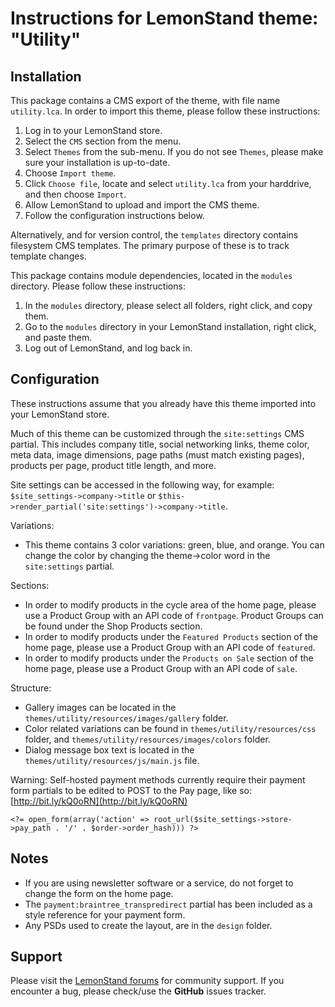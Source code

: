 Instructions for LemonStand theme: "Utility"
===================================================================================================

Installation
---------------------------------------------------------------------------------------------------

This package contains a CMS export of the theme, with file name `utility.lca`. In order to import this 
theme, please follow these instructions:  
1. Log in to your LemonStand store.  
2. Select the `CMS` section from the menu.  
3. Select `Themes` from the sub-menu. If you do not see `Themes`, please make sure your installation is up-to-date.  
4. Choose `Import theme`.  
5. Click `Choose file`, locate and select `utility.lca` from your harddrive, and then choose `Import`.  
6. Allow LemonStand to upload and import the CMS theme.  
7. Follow the configuration instructions below.  

Alternatively, and for version control, the `templates` directory contains filesystem CMS templates. 
The primary purpose of these is to track template changes.

This package contains module dependencies, located in the `modules` directory. Please follow these instructions:  
1. In the `modules` directory, please select all folders, right click, and copy them.  
2. Go to the `modules` directory in your LemonStand installation, right click, and paste them.  
3. Log out of LemonStand, and log back in.

Configuration
---------------------------------------------------------------------------------------------------

These instructions assume that you already have this theme imported into your LemonStand store.

Much of this theme can be customized through the `site:settings` CMS partial. This includes company 
title, social networking links, theme color, meta data, image dimensions, page paths (must match 
existing pages), products per page, product title length, and more.

Site settings can be accessed in the following way, for example: `$site_settings->company->title` or 
`$this->render_partial('site:settings')->company->title`.


Variations:

- This theme contains 3 color variations: green, blue, and orange. You can change the color by 
changing the theme->color word in the `site:settings` partial.


Sections:

- In order to modify products in the cycle area of the home page, please use a Product Group with 
an API code of `frontpage`. Product Groups can be found under the Shop Products section.
- In order to modify products under the `Featured Products` section of the home page, please use a 
Product Group with an API code of `featured`.
- In order to modify products under the `Products on Sale` section of the home page, please use a 
Product Group with an API code of `sale`.


Structure:

- Gallery images can be located in the `themes/utility/resources/images/gallery` folder.
- Color related variations can be found in `themes/utility/resources/css` folder, and `themes/utility/resources/images/colors` 
folder.
- Dialog message box text is located in the `themes/utility/resources/js/main.js` file.


Warning: 
Self-hosted payment methods currently require their payment form partials to be edited to POST to the Pay page, like so:
[http://bit.ly/kQ0oRN](http://bit.ly/kQ0oRN)

	<?= open_form(array('action' => root_url($site_settings->store->pay_path . '/' . $order->order_hash))) ?>

Notes
---------------------------------------------------------------------------------------------------

- If you are using newsletter software or a service, do not forget to change the form on the home 
page.
- The `payment:braintree_transpredirect` partial has been included as a style reference for your 
payment form.
- Any PSDs used to create the layout, are in the `design` folder.  


Support
---------------------------------------------------------------------------------------------------

Please visit the [LemonStand forums](http://forum.lemonstandapp.com/) for community support.
If you encounter a bug, please check/use the **GitHub** issues tracker.
